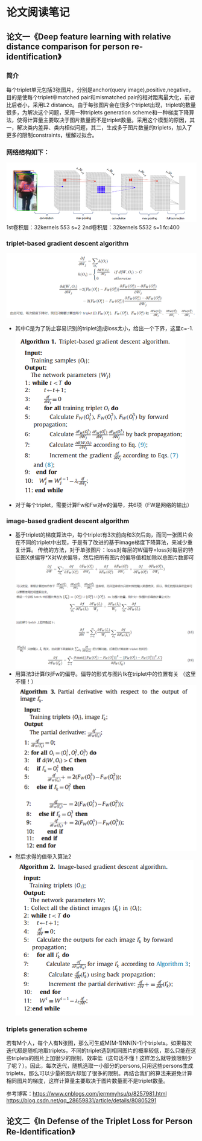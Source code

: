# 论文阅读笔记
## 论文一《Deep feature learning with relative distance comparison for person re-identification》
### 简介
每个triplet单元包括3张图片，分别是anchor(query image),positive,negative，目的是使每个triplet中matched pair和mismatched pair的相对距离最大化，前者比后者小，采用L2 distance。由于每张图片会在很多个triplet出现，triplet的数量很多，为解决这个问题，采用一种triplets generation scheme和一种梯度下降算法，使得计算量主要取决于图片数量而不是triplet数量。采用这个模型的原因，其一，解决类内差异、类内相似问题，其二，生成多于图片数量的triplets，加入了更多的限制constraints，缓解过拟合。
### 网络结构如下：
![](https://github.com/Tianlukr/AI_Together/blob/master/Yang/net.PNG)
1st卷积层：32kernels 5*5*3 s=2    2nd卷积层：32kernels 5*5*32 s=1     fc:400
### triplet-based gradient descent algorithm 
![推导](https://github.com/Tianlukr/AI_Together/blob/master/Yang/algorithm1.PNG) 
* 其中C是为了防止容易识别的triplet造成loss太小，给出一个下界，这里c=-1.
![伪代码](https://github.com/Tianlukr/AI_Together/blob/master/Yang/Algorithm_1.PNG)
* 对于每个triplet，需要计算Fw和Fw对w的偏导，共6项（FW是网络的输出）
### image-based gradient descent algorithm 
* 基于triplet的梯度算法中，每个triplet有3次前向和3次后向，而同一张图片会在不同的triplet中出现，于是有了改进的基于image梯度下降算法，来减少重复计算。
传统的方法，对于单张图片：loss对每层的W偏导=loss对每层的特征图X求偏导*X对W求偏导，然后把所有图片的偏导值相加除以总图片数即可
![推导](https://github.com/Tianlukr/AI_Together/blob/master/Yang/image_based.PNG)
* 用算法3计算f对Fw的偏导。偏导的形式与图片Ik在triplet中的位置有关 （这里不懂！）
![算法3](https://github.com/Tianlukr/AI_Together/blob/master/Yang/Algorithm_3.PNG)
* 然后求得的值带入算法2
![算法2](https://github.com/Tianlukr/AI_Together/blob/master/Yang/Algorithm_2.PNG)
### triplets generation scheme
若有M个人，每个人有N张图，那么可生成M(M-1)NN(N-1)个triplets。如果每次迭代都是随机地取triplets，不同的triplet选到相同图片的概率较低，那么只能在这些triplets的图片上加很少的限制，效率低（这句话不懂！这样怎么就导致限制少了呢？）。因此，每次迭代，随机选取一小部分的persons,只用这些persons生成triplets，那么可以少量的图片却加了很多的限制。再结合我们的算法来避免计算相同图片的梯度，这样计算量主要取决于图片数量而不是triplet数量。

参考博客：https://www.cnblogs.com/jermmyhsu/p/8257981.html
         https://blog.csdn.net/qq_28659831/article/details/80805291 
## 论文二《In Defense of the Triplet Loss for Person Re-Identification》
